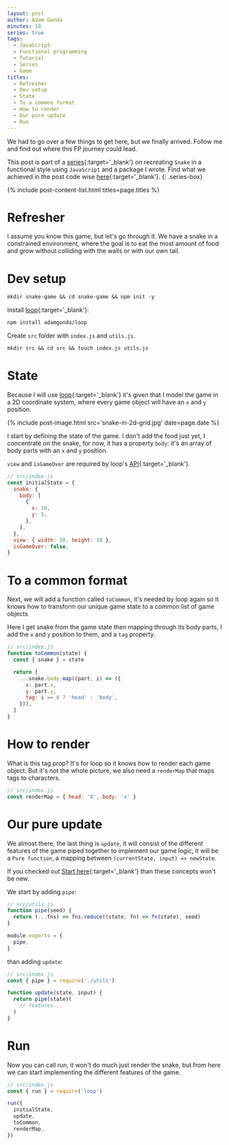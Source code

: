 ```yaml
---
layout: post
author: Adam Gonda
minutes: 10
series: true
tags:
  - JavaScript
  - Functional programming
  - Tutorial
  - Series
  - Game
titles:
  - Refresher
  - Dev setup
  - State
  - To a common format
  - How to render
  - Our pure update
  - Run
---
```


We had to go over a few things to get here, but we finally arrived.
Follow me and find out where this FP journey could lead.

This post is part of a [series](/2022/06/13/Snake-à-la-functional.html){:target='_blank'} on recreating `Snake`
in a functional style using `JavaScript` and a package I wrote.
Find what we achieved in the post code wise [here](https://github.com/AdamGonda/snake-game/tree/start-modelling){:target='_blank'}.
{: .series-box}

{% include post-content-list.html titles=page.titles %}

# Refresher

I assume you know this game, but let's go through it.
We have a snake in a constrained environment, where
the goal is to eat the most amount of food and grow without
colliding with the walls or with our own tail.

# Dev setup

```md
mkdir snake-game && cd snake-game && npm init -y
```

Install [loop](https://github.com/AdamGonda/loop){:target='_blank'}:

```md
npm install adamgonda/loop
```

Create `src` folder with `index.js` and `utils.js`.

```md
mkdir src && cd src && touch index.js utils.js
```

# State

Because I will use [loop](https://github.com/AdamGonda/loop){:target='_blank'}
it's given that I model the game in a 2D coordinate system, where
every game object will have an `x` and `y` position.

{% include post-image.html
  src='snake-in-2d-grid.jpg'
  date=page.date
%}

I start by defining the state of the game. I don't add the food just yet,
I concentrate on the snake, for now, it has a property `body`: it's an array
of body parts with an `x` and `y` position.

`view` and `isGameOver` are required by loop's [API](https://github.com/AdamGonda/loop/blob/main/README.md#api){:target='_blank'}.

```js
// src/index.js
const initialState = {
  snake: {
    body: [
      {
        x: 10,
        y: 5,
      },
    ],
  },
  view: { width: 20, height: 10 },
  isGameOver: false,
}
```

# To a common format

Next, we will add a function called `toCommon`,
it's needed by loop again so it knows how to transform
our unique game state to a common list of game objects

Here I get snake from the game state then
mapping through its body parts,
I add the `x` and `y` position to them, and a `tag` property.

```js
// src/index.js
function toCommon(state) {
  const { snake } = state

  return [
    ...snake.body.map((part, i) => ({
      x: part.x,
      y: part.y,
      tag: i == 0 ? 'head' : 'body',
    })),
  ]
}
```

# How to render

What is this tag prop? It's for loop so it knows how to render each game object.
But it's not the whole picture, we also need a `renderMap` that maps tags to characters.

```js
// src/index.js
const renderMap = { head: 'X', body: 'x' }
```

# Our pure update

We almost there, the last thing is `update`, it will
consist of the different features of the game piped together
to implement our game logic, it will be a `Pure function`, a
mapping between `(currentState, input) => newState`.

If you checked out [Start here](/2022/06/14/Start-here.html){:target='_blank'}
than these concepts won't be new.

We start by adding `pipe`:

```js
// src/utils.js
function pipe(seed) {
  return (...fns) => fns.reduce((state, fn) => fn(state), seed)
}

module.exports = {
  pipe,
}
```

than adding `update`:

```js
// src/index.js
const { pipe } = require('./utils')

function update(state, input) {
  return pipe(state)(
    // features...
  )
}
```

# Run

Now you can call run, it won't do much just render the snake,
but from here we can start implementing the different features of the game.

```js
// src/index.js
const { run } = require('loop')

run({
  initialState,
  update,
  toCommon,
  renderMap,
})
```

